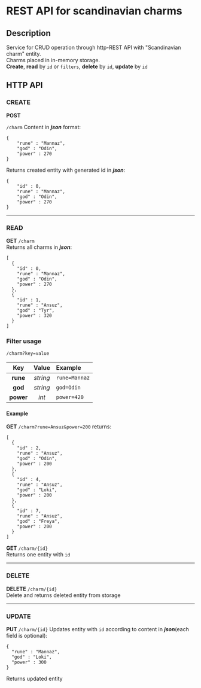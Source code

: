 # REST API for scandinavian charms
## Description
Service for CRUD operation through http-REST API with "Scandinavian charm" entity.  
Charms placed in in-memory storage.  
**Create**, **read** by `id` or `filters`, **delete** by `id`, **update** by `id`

## HTTP API
### CREATE
**POST**  

`/charm`
Content in **_json_** format:  
```json5
{
    "rune" : "Mannaz",
    "god" : "Odin",
    "power" : 270
}
```
Returns created entity with generated id in _**json**_:
```json5
{
    "id" : 0,
    "rune" : "Mannaz",
    "god" : "Odin",
    "power" : 270
}
```

---

### READ
**GET** `/charm`  
Returns all charms in _**json**_:
```json5
[
  {
    "id" : 0,
    "rune" : "Mannaz",
    "god" : "Odin",
    "power" : 270
  },
  {
    "id" : 1,
    "rune" : "Ansuz",
    "god" : "Tyr",
    "power" : 320
  }
]
```
### Filter usage

`/charm?key=value`

| Key | Value | Example |
|:---:|:-----:|:--------|
|**rune**|_string_|`rune=Mannaz`|
|**god**|_string_|`god=Odin`|
|**power**|_int_|`power=420`|
#### Example
**GET** `/charm?rune=Ansuz&power=200` returns:
```json5
[
  {
    "id" : 2,
    "rune" : "Ansuz",
    "god" : "Odin",
    "power" : 200
  },
  {
    "id" : 4,
    "rune" : "Ansuz",
    "god" : "Loki",
    "power" : 200
  },
  {
    "id" : 7,
    "rune" : "Ansuz",
    "god" : "Freya",
    "power" : 200
  }
]
```

**GET** `/charm/{id}`  
Returns one entity with `id`

---

### DELETE

**DELETE**  `/charm/{id}`  
Delete and returns deleted entity from storage

---

### UPDATE
**PUT** `/charm/{id}`
Updates entity with `id` according to content in _**json**_(each field is optional):
```json5
{
  "rune" : "Mannaz",
  "god" : "Loki",
  "power" : 300
}
```
Returns updated entity
